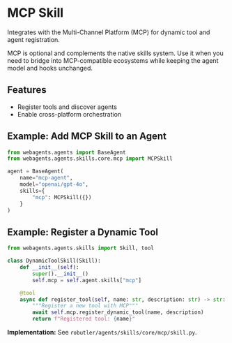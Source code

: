 # MCP Skill

Integrates with the Multi-Channel Platform (MCP) for dynamic tool and agent registration.

MCP is optional and complements the native skills system. Use it when you need to bridge into MCP-compatible ecosystems while keeping the agent model and hooks unchanged.

## Features
- Register tools and discover agents
- Enable cross-platform orchestration

## Example: Add MCP Skill to an Agent
```python
from webagents.agents import BaseAgent
from webagents.agents.skills.core.mcp import MCPSkill

agent = BaseAgent(
    name="mcp-agent",
    model="openai/gpt-4o",
    skills={
        "mcp": MCPSkill({})
    }
)
```

## Example: Register a Dynamic Tool
```python
from webagents.agents.skills import Skill, tool

class DynamicToolSkill(Skill):
    def __init__(self):
        super().__init__()
        self.mcp = self.agent.skills["mcp"]

    @tool
    async def register_tool(self, name: str, description: str) -> str:
        """Register a new tool with MCP"""
        await self.mcp.register_dynamic_tool(name, description)
        return f"Registered tool: {name}"
```

**Implementation:** See `robutler/agents/skills/core/mcp/skill.py`. 